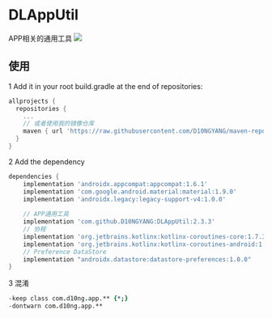 # DLAppUtil
APP相关的通用工具
[![](https://jitpack.io/v/D10NGYANG/DLAppUtil.svg)](https://jitpack.io/#D10NGYANG/DLAppUtil)

## 使用
1 Add it in your root build.gradle at the end of repositories:
```gradle
allprojects {
  repositories {
    ...
    // 或者使用我的镜像仓库
    maven { url 'https://raw.githubusercontent.com/D10NGYANG/maven-repo/main/repository' }
  }
}
```
2 Add the dependency
```gradle
dependencies {
    implementation 'androidx.appcompat:appcompat:1.6.1'
    implementation 'com.google.android.material:material:1.9.0'
    implementation 'androidx.legacy:legacy-support-v4:1.0.0'
    
    // APP通用工具
    implementation 'com.github.D10NGYANG:DLAppUtil:2.3.3'
    // 协程
    implementation 'org.jetbrains.kotlinx:kotlinx-coroutines-core:1.7.3'
    implementation 'org.jetbrains.kotlinx:kotlinx-coroutines-android:1.7.3'
    // Preference DataStore
    implementation "androidx.datastore:datastore-preferences:1.0.0"
}
```
3 混淆
```pro
-keep class com.d10ng.app.** {*;}
-dontwarn com.d10ng.app.**
```
